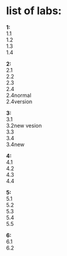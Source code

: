 # list of labs:
**1:**  
1.1  
1.2  
1.3  
1.4
  
**2:**  
2.1  
2.2  
2.3  
2.4  
2.4normal  
2.4version  
  
**3:**  
3.1  
3.2new vesion  
3.3  
3.4  
3.4new  
  
**4:**  
4.1  
4.2  
4.3  
4.4
  
**5:**  
5.1  
5.2  
5.3  
5.4  
5.5
  
**6:**    
6.1  
6.2

